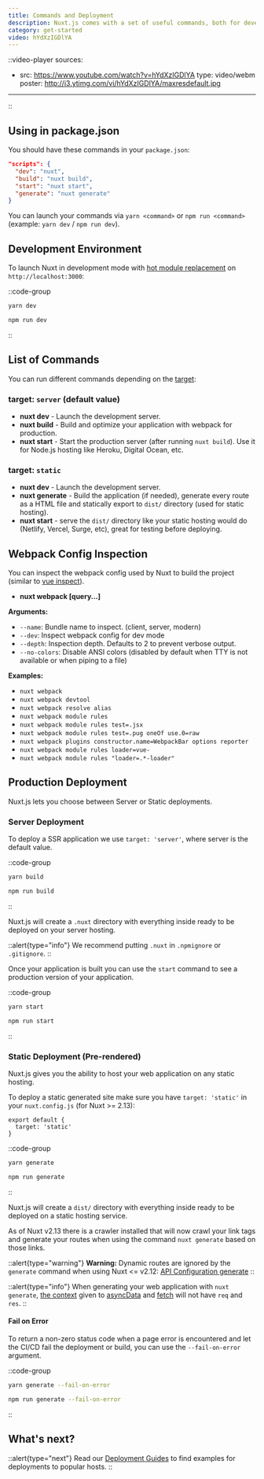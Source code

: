 ```yaml
---
title: Commands and Deployment
description: Nuxt.js comes with a set of useful commands, both for development and production purpose.
category: get-started
video: hYdXzIGDlYA
---
```


::video-player
sources:
- src: https://www.youtube.com/watch?v=hYdXzIGDlYA
  type: video/webm
poster: http://i3.ytimg.com/vi/hYdXzIGDlYA/maxresdefault.jpg
---
::

## Using in package.json

You should have these commands in your `package.json`:

```json
"scripts": {
  "dev": "nuxt",
  "build": "nuxt build",
  "start": "nuxt start",
  "generate": "nuxt generate"
}
```

You can launch your commands via `yarn <command>` or `npm run <command>` (example: `yarn dev` / `npm run dev`).

## Development Environment

To launch Nuxt in development mode with [hot module replacement](https://webpack.js.org/concepts/hot-module-replacement/) on `http://localhost:3000`:



::code-group
```bash [Yarn]
yarn dev
```
```bash [NPM]
npm run dev
```
::

## List of Commands

You can run different commands depending on the [target](/docs/features/deployment-targets):

### target: `server` (default value)

- **nuxt dev** - Launch the development server.
- **nuxt build** - Build and optimize your application with webpack for production.
- **nuxt start** - Start the production server (after running `nuxt build`). Use it for Node.js hosting like Heroku, Digital Ocean, etc.

### target: `static`

- **nuxt dev** - Launch the development server.
- **nuxt generate** - Build the application (if needed), generate every route as a HTML file and statically export to `dist/` directory (used for static hosting).
- **nuxt start** - serve the `dist/` directory like your static hosting would do (Netlify, Vercel, Surge, etc), great for testing before deploying.

## Webpack Config Inspection

You can inspect the webpack config used by Nuxt to build the project (similar to [vue inspect](https://cli.vuejs.org/guide/webpack.html#inspecting-the-project-s-webpack-config)).

- **nuxt webpack [query...]**

**Arguments:**

- `--name`: Bundle name to inspect. (client, server, modern)
- `--dev`: Inspect webpack config for dev mode
- `--depth`: Inspection depth. Defaults to 2 to prevent verbose output.
- `--no-colors`: Disable ANSI colors (disabled by default when TTY is not available or when piping to a file)

**Examples:**

- `nuxt webpack`
- `nuxt webpack devtool`
- `nuxt webpack resolve alias`
- `nuxt webpack module rules`
- `nuxt webpack module rules test=.jsx`
- `nuxt webpack module rules test=.pug oneOf use.0=raw`
- `nuxt webpack plugins constructor.name=WebpackBar options reporter`
- `nuxt webpack module rules loader=vue-`
- `nuxt webpack module rules "loader=.*-loader"`

## Production Deployment

Nuxt.js lets you choose between Server or Static deployments.

### Server Deployment

To deploy a SSR application we use `target: 'server'`, where server is the default value.

::code-group
```bash [Yarn]
yarn build
```
```bash [NPM]
npm run build
```
::

Nuxt.js will create a `.nuxt` directory with everything inside ready to be deployed on your server hosting.

::alert{type="info"}
We recommend putting `.nuxt` in `.npmignore` or `.gitignore`.
::

Once your application is built you can use the `start` command to see a production version of your application.

::code-group
```bash [Yarn]
yarn start
```
```bash [NPM]
npm run start
```
::

### Static Deployment (Pre-rendered)

Nuxt.js gives you the ability to host your web application on any static hosting.

To deploy a static generated site make sure you have `target: 'static'` in your `nuxt.config.js` (for Nuxt >= 2.13):

```js{}[nuxt.config.js]
export default {
  target: 'static'
}
```

::code-group
```bash [Yarn]
yarn generate
```
```bash [NPM]
npm run generate
```
::

Nuxt.js will create a `dist/` directory with everything inside ready to be deployed on a static hosting service.

As of Nuxt v2.13 there is a crawler installed that will now crawl your link tags and generate your routes when using the command `nuxt generate` based on those links.


::alert{type="warning"}
**Warning:** Dynamic routes are ignored by the `generate` command when using Nuxt <= v2.12: [API Configuration generate](/docs/configuration-glossary/configuration-generate)
::

::alert{type="info"}
When generating your web application with `nuxt generate`, [the context](/docs/internals-glossary/context) given to [asyncData](/docs/features/data-fetching#async-data) and [fetch](/docs/features/data-fetching#the-fetch-hook) will not have `req` and `res`.
::

#### **Fail on Error**

To return a non-zero status code when a page error is encountered and let the CI/CD fail the deployment or build, you can use the `--fail-on-error` argument.

::code-group
```bash [Yarn]
yarn generate --fail-on-error
```
```bash [NPM]
npm run generate --fail-on-error
```
::

## What's next?

::alert{type="next"}
Read our [Deployment Guides](/docs/deployment/deploying-to-21yunbox) to find examples for deployments to popular hosts.
::

</div>

